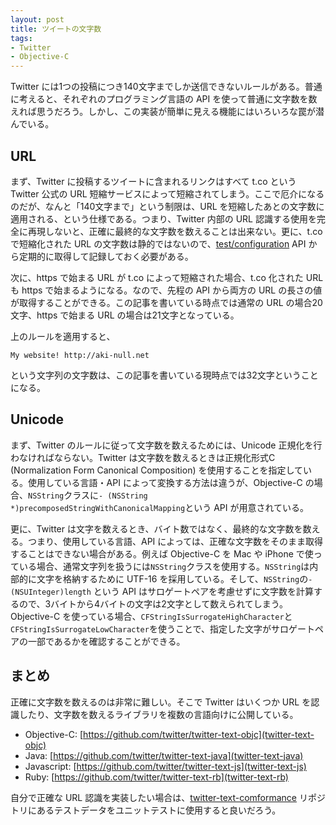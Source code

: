 ```yaml
---
layout: post
title: ツイートの文字数
tags: 
- Twitter
- Objective-C
---
```



Twitter には1つの投稿につき140文字までしか送信できないルールがある。普通に考えると、それぞれのプログラミング言語の API を使って普通に文字数を数えれば思うだろう。しかし、この実装が簡単に見える機能にはいろいろな罠が潜んでいる。

## URL

まず、Twitter に投稿するツイートに含まれるリンクはすべて t.co という Twitter 公式の URL 短縮サービスによって短縮されてしまう。ここで厄介になるのだが、なんと「140文字まで」という制限は、URL を短縮したあとの文字数に適用される、という仕様である。つまり、Twitter 内部の URL 認識する使用を完全に再現しないと、正確に最終的な文字数を数えることは出来ない。更に、t.co で短縮化された URL の文字数は静的ではないので、[test/configuration](https://dev.twitter.com/docs/api/1/get/help/configuration) API から定期的に取得して記録しておく必要がある。

次に、https で始まる URL が t.co によって短縮された場合、t.co 化された URL も https で始まるようになる。なので、先程の API から両方の URL の長さの値が取得することができる。この記事を書いている時点では通常の URL の場合20文字、https で始まる URL の場合は21文字となっている。

上のルールを適用すると、

`My website! http://aki-null.net`

という文字列の文字数は、この記事を書いている現時点では32文字ということになる。

## Unicode

まず、Twitter のルールに従って文字数を数えるためには、Unicode 正規化を行わなければならない。Twitter は文字数を数えるときは正規化形式C (Normalization Form Canonical Composition) を使用することを指定している。使用している言語・API によって変換する方法は違うが、Objective-C の場合、`NSString`クラスに`- (NSString *)precomposedStringWithCanonicalMapping`という API が用意されている。

更に、Twitter は文字を数えるとき、バイト数ではなく、最終的な文字数を数える。つまり、使用している言語、API によっては、正確な文字数をそのまま取得することはできない場合がある。例えば Objective-C を Mac や iPhone で使っている場合、通常文字列を扱うには`NSString`クラスを使用する。`NSString`は内部的に文字を格納するために UTF-16 を採用している。そして、`NSString`の`- (NSUInteger)length` という API はサロゲートペアを考慮せずに文字数を計算するので、3バイトから4バイトの文字は2文字として数えられてしまう。Objective-C を使っている場合、`CFStringIsSurrogateHighCharacter`と`CFStringIsSurrogateLowCharacter`を使うことで、指定した文字がサロゲートペアの一部であるかを確認することができる。

## まとめ

正確に文字数を数えるのは非常に難しい。そこで Twitter はいくつか URL を認識したり、文字数を数えるライブラリを複数の言語向けに公開している。

- Objective-C: [https://github.com/twitter/twitter-text-objc](twitter-text-objc) 
- Java: [https://github.com/twitter/twitter-text-java](twitter-text-java) 
- Javascript: [https://github.com/twitter/twitter-text-js](twitter-text-js) 
- Ruby: [https://github.com/twitter/twitter-text-rb](twitter-text-rb) 



自分で正確な URL 認識を実装したい場合は、[twitter-text-comformance](https://github.com/twitter/twitter-text-conformance) リポジトリにあるテストデータをユニットテストに使用すると良いだろう。
